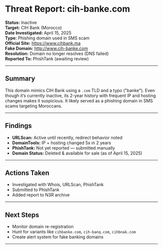 # Threat Report: cih-banke.com

**Status:** Inactive  
**Target:** CIH Bank (Morocco)  
**Date Investigated:** April 15, 2025  
**Type:** Phishing domain used in SMS scam  
**Official Site:** https://www.cihbank.ma  
**Fake Domain:** http://www.cih-banke.com  
**Resolution:** Domain no longer resolves (DNS failed)  
**Reported To:** PhishTank (awaiting review)

---

##  Summary  
This domain mimics CIH Bank using a `.com` TLD and a typo ("banke"). Even though it’s currently inactive, its 2-year history with frequent IP and hosting changes makes it suspicious. It likely served as a phishing domain in SMS scams targeting Moroccans.

---

## Findings  
-  **URLScan:** Active until recently, redirect behavior noted  
-  **DomainTools:** IP + hosting changed 5x in 2 years  
-  **PhishTank:** Not yet reported — submitted manually  
-  **Domain Status:** Deleted & available for sale (as of April 15, 2025)

---

## Actions Taken
- Investigated with Whois, URLScan, PhishTank  
- Submitted to PhishTank  
- Added report to N3R archive

---

##  Next Steps
- Monitor domain re-registration  
- Hunt for variants like `cihbanke.com`, `cih-banq.com`, `cihbnak.com`  
- Create alert system for fake banking domains

---
